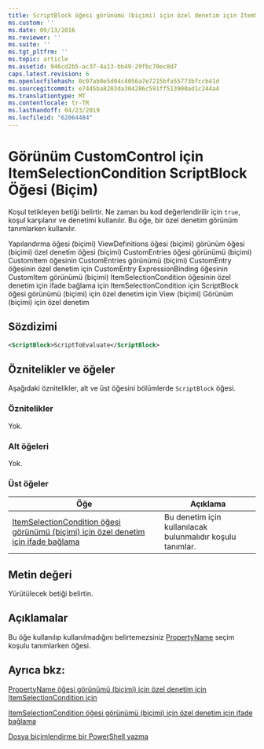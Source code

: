 ```yaml
---
title: ScriptBlock öğesi görünümü (biçimi) için özel denetim için ItemSelectionCondition için | Microsoft Docs
ms.custom: ''
ms.date: 09/13/2016
ms.reviewer: ''
ms.suite: ''
ms.tgt_pltfrm: ''
ms.topic: article
ms.assetid: 946cd2b5-ac37-4a13-bb49-29fbc70ec8d7
caps.latest.revision: 6
ms.openlocfilehash: 0c07ab0e5d04c4056a7e7215bfa55773bfccb41d
ms.sourcegitcommit: e7445ba8203da304286c591ff513900ad1c244a4
ms.translationtype: MT
ms.contentlocale: tr-TR
ms.lasthandoff: 04/23/2019
ms.locfileid: "62064484"
---
```

# <a name="scriptblock-element-for-itemselectioncondition-for-customcontrol-for-view-format"></a>Görünüm CustomControl için ItemSelectionCondition ScriptBlock Öğesi (Biçim)

Koşul tetikleyen betiği belirtir. Ne zaman bu kod değerlendirilir için `true`, koşul karşılanır ve denetimi kullanılır. Bu öğe, bir özel denetim görünüm tanımlarken kullanılır.

Yapılandırma öğesi (biçimi) ViewDefinitions öğesi (biçimi) görünüm öğesi (biçimi) özel denetim öğesi (biçimi) CustomEntries öğesi görünümü (biçimi) CustomItem öğesinin CustomEntries görünümü (biçimi) CustomEntry öğesinin özel denetim için CustomEntry ExpressionBinding öğesinin CustomItem görünümü (biçimi) ItemSelectionCondition öğesinin özel denetim için ifade bağlama için ItemSelectionCondition için ScriptBlock öğesi görünümü (biçimi) için özel denetim için View (biçimi) Görünüm (biçimi) için özel denetim

## <a name="syntax"></a>Sözdizimi

```xml
<ScriptBlock>ScriptToEvaluate</ScriptBlock>
```

## <a name="attributes-and-elements"></a>Öznitelikler ve öğeler

Aşağıdaki öznitelikler, alt ve üst öğesini bölümlerde `ScriptBlock` öğesi.

### <a name="attributes"></a>Öznitelikler

Yok.

### <a name="child-elements"></a>Alt öğeleri

Yok.

### <a name="parent-elements"></a>Üst öğeler

|Öğe|Açıklama|
|-------------|-----------------|
|[ItemSelectionCondition öğesi görünümü (biçimi) için özel denetim için ifade bağlama](./itemselectioncondition-element-for-expressionbinding-for-customcontrol-format.md)|Bu denetim için kullanılacak bulunmalıdır koşulu tanımlar.|

## <a name="text-value"></a>Metin değeri

Yürütülecek betiği belirtin.

## <a name="remarks"></a>Açıklamalar

Bu öğe kullanılıp kullanılmadığını belirtemezsiniz [PropertyName](./propertyname-element-for-itemselectioncondition-for-customcontrol-for-view-format.md) seçim koşulu tanımlarken öğesi.

## <a name="see-also"></a>Ayrıca bkz:

[PropertyName öğesi görünümü (biçimi) için özel denetim için ItemSelectionCondition için](./propertyname-element-for-itemselectioncondition-for-customcontrol-for-view-format.md)

[ItemSelectionCondition öğesi görünümü (biçimi) için özel denetim için ifade bağlama](./itemselectioncondition-element-for-expressionbinding-for-customcontrol-format.md)

[Dosya biçimlendirme bir PowerShell yazma](./writing-a-powershell-formatting-file.md)
